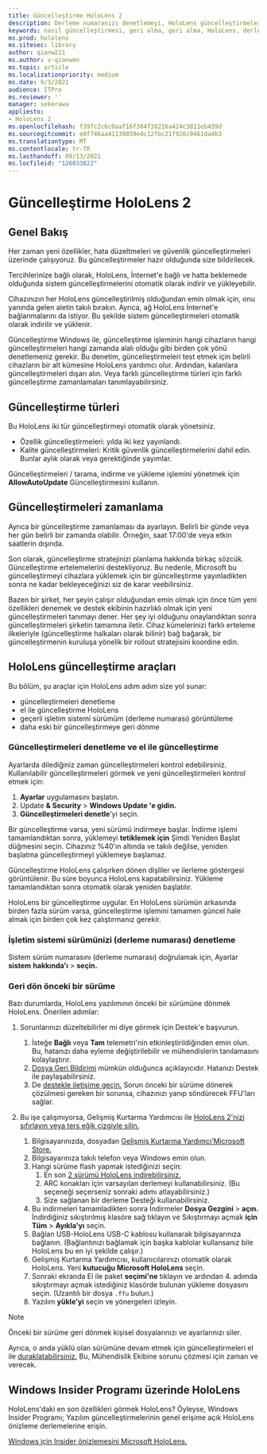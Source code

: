 ```yaml
---
title: Güncelleştirme HoloLens 2
description: Derleme numaranızı denetlemeyi, HoloLens güncelleştirmeleri takip etmeyi, Insiders Programına katılmayı ve güncelleştirmeleri geri alma hakkında bilgi alın.
keywords: nasıl güncelleştirmesi, geri alma, geri alma, HoloLens, derlemeyi denetleme, derleme numarası
ms.prod: hololens
ms.sitesec: library
author: qianw211
ms.author: v-qianwen
ms.topic: article
ms.localizationpriority: medium
ms.date: 9/3/2021
audience: ITPro
ms.reviewer: ''
manager: sekerawa
appliesto:
- HoloLens 2
ms.openlocfilehash: f39fc2c6c0aaf16f304f38216a424c3811eb439d
ms.sourcegitcommit: e9f746aa41139859edc12fbc21f926c9461da4b3
ms.translationtype: MT
ms.contentlocale: tr-TR
ms.lasthandoff: 09/13/2021
ms.locfileid: "126033822"
---
```

# <a name="update-hololens-2"></a>Güncelleştirme HoloLens 2

## <a name="overview"></a>Genel Bakış

Her zaman yeni özellikler, hata düzeltmeleri ve güvenlik güncelleştirmeleri üzerinde çalışıyoruz. Bu güncelleştirmeler hazır olduğunda size bildirilecek.

Tercihlerinize bağlı olarak, HoloLens, İnternet'e bağlı ve hatta beklemede olduğunda sistem güncelleştirmelerini otomatik olarak indirir ve yükleyebilir.

Cihazınızın her HoloLens güncelleştirilmiş olduğundan emin olmak için, onu yanında gelen aletin takılı bırakın. Ayrıca, ağ HoloLens İnternet'e bağlanmalarını da istiyor. Bu şekilde sistem güncelleştirmeleri otomatik olarak indirilir ve yüklenir. 

Güncelleştirme Windows ile, güncelleştirme işleminin hangi cihazların hangi güncelleştirmeleri hangi zamanda alalı olduğu gibi birden çok yönü denetlemeniz gerekir. Bu denetim, güncelleştirmeleri test etmek için belirli cihazların bir alt kümesine HoloLens yardımcı olur. Ardından, kalanlara güncelleştirmeleri dışarı alın. Veya farklı güncelleştirme türleri için farklı güncelleştirme zamanlamaları tanımlayabilirsiniz.

## <a name="types-of-updates"></a>Güncelleştirme türleri

Bu HoloLens iki tür güncelleştirmeyi otomatik olarak yönetsiniz. 

- Özellik güncelleştirmeleri: yılda iki kez yayınlandı.
- Kalite güncelleştirmeleri: Kritik güvenlik güncelleştirmelerini dahil edin. Bunlar aylık olarak veya gerektiğinde yayımlar.

Güncelleştirmeleri  / tarama, indirme ve yükleme işlemini yönetmek için **AllowAutoUpdate** Güncelleştirmesini kullanın. 

## <a name="scheduling-updates"></a>Güncelleştirmeleri zamanlama

Ayrıca bir güncelleştirme zamanlaması da ayarlayın. Belirli bir günde veya her gün belirli bir zamanda olabilir. Örneğin, saat 17:00'de veya etkin saatlerin dışında.

Son olarak, güncelleştirme stratejinizi planlama hakkında birkaç sözcük. Güncelleştirme ertelemelerini destekliyoruz. Bu nedenle, Microsoft bu güncelleştirmeyi cihazlara yüklemek için bir güncelleştirme yayınladikten sonra ne kadar bekleyeceğinizi siz de karar veebilirsiniz.

Bazen bir şirket, her şeyin çalışır olduğundan emin olmak için önce tüm yeni özellikleri denemek ve destek ekibinin hazırlıklı olmak için yeni güncelleştirmeleri tanımayı dener. Her şey iyi olduğunu onaylandıktan sonra güncelleştirmeleri şirketin tamamına iletir. Cihaz kümelerinizi farklı erteleme ilkeleriyle (güncelleştirme halkaları olarak bilinir) bağ bağarak, bir güncelleştirmenin kuruluşa yönelik bir rollout stratejisini koordine edin.

## <a name="hololens-update-tools"></a>HoloLens güncelleştirme araçları

Bu bölüm, şu araçlar için HoloLens adım adım size yol sunar:

- güncelleştirmeleri denetleme
- el ile güncelleştirme HoloLens
- geçerli işletim sistemi sürümüm (derleme numarası) görüntüleme
- daha eski bir güncelleştirmeye geri dönme

### <a name="check-for-updates-and-manually-update"></a>Güncelleştirmeleri denetleme ve el ile güncelleştirme

Ayarlarda dilediğiniz zaman güncelleştirmeleri kontrol edebilirsiniz.  Kullanılabilir güncelleştirmeleri görmek ve yeni güncelleştirmeleri kontrol etmek için:

1. **Ayarlar** uygulamasını başlatın.
1. Update **& Security**  >  **Windows Update 'e gidin.**
1. **Güncelleştirmeleri denetle**’yi seçin.

Bir güncelleştirme varsa, yeni sürümü indirmeye başlar. İndirme işlemi tamamlandıktan sonra, yüklemeyi **tetiklemek için** Şimdi Yeniden Başlat düğmesini seçin. Cihazınız %40'ın altında ve takılı değilse, yeniden başlatma güncelleştirmeyi yüklemeye başlamaz.

Güncelleştirme HoloLens çalışırken dönen dişliler ve ilerleme göstergesi görüntülenir. Bu süre boyunca HoloLens kapatabilirsiniz. Yükleme tamamlandıktan sonra otomatik olarak yeniden başlatılır.

HoloLens bir güncelleştirme uygular.  En HoloLens sürümün arkasında birden fazla sürüm varsa, güncelleştirme işlemini tamamen güncel hale almak için birden çok kez çalıştırmanız gerekir.

### <a name="check-your-operating-system-version-build-number"></a>İşletim sistemi sürümünizi (derleme numarası) denetleme

Sistem sürüm numarasını (derleme numarası) doğrulamak için, Ayarlar **sistem** **hakkında'ı**  >  **seçin.**

### <a name="go-back-to-a-previous-version"></a>Geri dön önceki bir sürüme

Bazı durumlarda, HoloLens yazılımının önceki bir sürümüne dönmek HoloLens. Önerilen adımlar:

1. Sorunlarınızı düzeltebilirler mi diye görmek için Destek'e başvurun.
    1. İsteğe **Bağlı** veya **Tam** telemetri'nin etkinleştirildiğinden emin olun. Bu, hatanızı daha eyleme değiştirilebilir ve mühendislerin tanılamasını kolaylaştırır.
    1. [Dosya Geri Bildirimi](hololens-feedback.md) mümkün olduğunca açıklayıcıdır. Hatanızı Destek ile paylaşabilirsiniz.
    1. De [destekle iletişime geçin.](https://aka.ms/hlsupport) Sorun önceki bir sürüme dönerek çözülmesi gereken bir sorunsa, cihazınızı yanıp söndürecek FFU'ları sağlar.

1. Bu işe çalışmıyorsa, Gelişmiş Kurtarma Yardımcısı ile [HoloLens 2'nizi sıfırlayın veya ters eğik çizgiyle silin.](hololens-recovery.md)
    1. Bilgisayarınızda, dosyadan [Gelişmiş Kurtarma Yardımcı'Microsoft Store.](https://www.microsoft.com/p/advanced-recovery-companion/9p74z35sfrs8?activetab=pivot:overviewtab)
    1. Bilgisayarınıza takılı telefon veya Windows emin olun.
    1. Hangi sürüme flash yapmak istediğinizi seçin:
        1. En son [2 sürümü HoloLens indirebilirsiniz.](https://aka.ms/hololens2download)
        1. ARC konakları için varsayılan derlemeyi kullanabilirsiniz. (Bu seçeneği seçerseniz sonraki adımı atlayabilirsiniz.)
        1. Size sağlanan bir derleme Desteği kullanabilirsiniz.
    1. Bu indirmeleri tamamladikten sonra İndirmeler **Dosya Gezgini**  >  **açın.** İndirdiğiniz sıkıştırılmış klasöre sağ tıklayın ve Sıkıştırmayı açmak **için Tüm**  >  **Ayıkla'yı** seçin.
    1. Bağlan USB-HoloLens USB-C kablosu kullanarak bilgisayarınıza bağlanın. (Bağlantınızı bağlamak için başka kablolar kullansanız bile HoloLens bu en iyi şekilde çalışır.)
    1. Gelişmiş Kurtarma Yardımcısı, kullanıcılarınızı otomatik olarak HoloLens. Yeni **kutucuğu Microsoft HoloLens** seçin.
    1. Sonraki ekranda El ile paket **seçimi'ne** tıklayın ve ardından 4. adımda sıkıştırmayı açmak istediğiniz klasörde bulunan yükleme dosyasını seçin. (Uzantılı bir dosya `.ffu` bulun.)
    1. Yazılım **yükle'yi** seçin ve yönergeleri izleyin.

> [!NOTE]
> Önceki bir sürüme geri dönmek kişisel dosyalarınızı ve ayarlarınızı siler.

Ayrıca, o anda yüklü olan sürümüne devam etmek için güncelleştirmeleri el ile [duraklatabilirsiniz.](hololens-updates.md#pause-updates-via-device) Bu, Mühendislik Ekibine sorunu çözmesi için zaman ve verecek.

## <a name="windows-insider-program-on-hololens"></a>Windows Insider Programı üzerinde HoloLens

HoloLens'daki en son özellikleri görmek HoloLens?  Öyleyse, Windows Insider Programı; Yazılım güncelleştirmelerinin genel erişime açık HoloLens önizleme derlemelerine erişin.

[Windows için Insider önizlemesini Microsoft HoloLens.](hololens-insider.md)